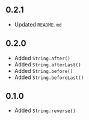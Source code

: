## 0.2.1

- Updated `README.md`

## 0.2.0

- Added `String.after()`
- Added `String.afterLast()`
- Added `String.before()`
- Added `String.beforeLast()`

## 0.1.0

- Added `String.reverse()`
